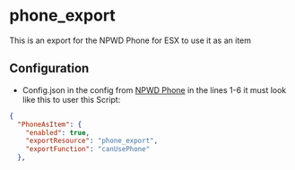 # phone_export
 This is an export for the NPWD Phone for ESX to use it as an item

## Configuration

- Config.json
in the config from [NPWD Phone](https://github.com/project-error/npwd/blob/master/config.json) in the lines 1-6 it must look like this to user this Script:

```json
{
  "PhoneAsItem": {
    "enabled": true,
    "exportResource": "phone_export",
    "exportFunction": "canUsePhone"
  },
  ```
